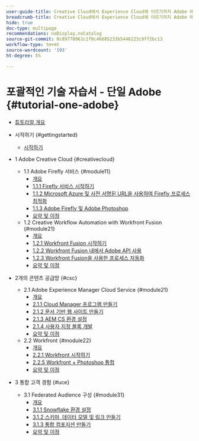 ```yaml
---
user-guide-title: Creative Cloud에서 Experience Cloud에 이르기까지 Adobe 애플리케이션을 위한 포괄적인 기술 자습서
breadcrumb-title: Creative Cloud에서 Experience Cloud에 이르기까지 Adobe 애플리케이션을 위한 포괄적인 기술 자습서
hide: true
doc-type: multipage
recommendations: noDisplay,noCatalog
source-git-commit: 0c89770961c1f0c46685233b5446223c9ff2bc13
workflow-type: tm+mt
source-wordcount: '193'
ht-degree: 5%

---
```



# 포괄적인 기술 자습서 - 단일 Adobe {#tutorial-one-adobe}

+ [튜토리얼 개요](/help/tutorial-one-adobe/overview.md)

+ 시작하기 {#gettingstarted}
   + [시작하기](/help/tutorial-one-adobe/modules/getting-started/getting-started.md)
+ 1 Adobe Creative Cloud {#creativecloud}
   + 1.1 Adobe Firefly 서비스 {#module11}
      + [개요](/help/tutorial-one-adobe/modules/creative-cloud/module1.1/firefly-services.md)
      + [1.1.1 Firefly 서비스 시작하기](/help/tutorial-one-adobe/modules/creative-cloud/module1.1/ex1.md)
      + [1.1.2 Microsoft Azure 및 사전 서명된 URL을 사용하여 Firefly 프로세스 최적화](/help/tutorial-one-adobe/modules/creative-cloud/module1.1/ex2.md)
      + [1.1.3 Adobe Firefly 및 Adobe Photoshop](/help/tutorial-one-adobe/modules/creative-cloud/module1.1/ex3.md)
      + [요약 및 이점](/help/tutorial-one-adobe/modules/creative-cloud/module1.1/summary.md)
   + 1.2 Creative Workflow Automation with Workfront Fusion {#module21}
      + [개요](/help/tutorial-one-adobe/modules/creative-cloud/module1.2/automation.md)
      + [1.2.1 Workfront Fusion 시작하기](/help/tutorial-one-adobe/modules/creative-cloud/module1.2/ex1.md)
      + [1.2.2 Workfront Fusion 내에서 Adobe API 사용](/help/tutorial-one-adobe/modules/creative-cloud/module1.2/ex2.md)
      + [1.2.3 Workfront Fusion을 사용한 프로세스 자동화](/help/tutorial-one-adobe/modules/creative-cloud/module1.2/ex3.md)
      + [요약 및 이점](/help/tutorial-one-adobe/modules/creative-cloud/module1.2/summary.md)

+ 2개의 콘텐츠 공급망 {#csc}
   + 2.1 Adobe Experience Manager Cloud Service {#module21}
      + [개요](/help/tutorial-one-adobe/modules/csc/module2.1/aemcs.md)
      + [2.1.1 Cloud Manager 프로그램 만들기](/help/tutorial-one-adobe/modules/csc/module2.1/ex1.md)
      + [2.1.2 문서 기반 웹 사이트 만들기](/help/tutorial-one-adobe/modules/csc/module2.1/ex2.md)
      + [2.1.3 AEM CS 환경 설정](/help/tutorial-one-adobe/modules/csc/module2.1/ex3.md)
      + [2.1.4 사용자 지정 블록 개발](/help/tutorial-one-adobe/modules/csc/module2.1/ex4.md)
      + [요약 및 이점](/help/tutorial-one-adobe/modules/csc/module2.1/summary.md)
   + 2.2 Workfront {#module22}
      + [개요](/help/tutorial-one-adobe/modules/csc/module2.2/workfront.md)
      + [2.2.1 Workfront 시작하기](/help/tutorial-one-adobe/modules/csc/module2.2/ex1.md)
      + [2.2.5 Workfront + Photoshop 통합](/help/tutorial-one-adobe/modules/csc/module2.2/ex5.md)
      + [요약 및 이점](/help/tutorial-one-adobe/modules/csc/module2.2/summary.md)

+ 3 통합 고객 경험 {#uce}
   + 3.1 Federated Audience 구성 {#module31}
      + [개요](/help/tutorial-one-adobe/modules/uce/module3.1/fac.md)
      + [3.1.1 Snowflake 환경 설정](/help/tutorial-one-adobe/modules/uce/module3.1/ex1.md)
      + [3.1.2 스키마, 데이터 모델 및 링크 만들기](/help/tutorial-one-adobe/modules/uce/module3.1/ex2.md)
      + [3.1.3 통합 컴포지션 만들기](/help/tutorial-one-adobe/modules/uce/module3.1/ex3.md)
      + [요약 및 이점](/help/tutorial-one-adobe/modules/uce/module3.1/summary.md)

